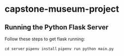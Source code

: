 # capstone-museum-project

## Running the Python Flask Server
Follow these steps to get flask running:

`cd server`
`pipenv install`
`pipenv run python main.py`
